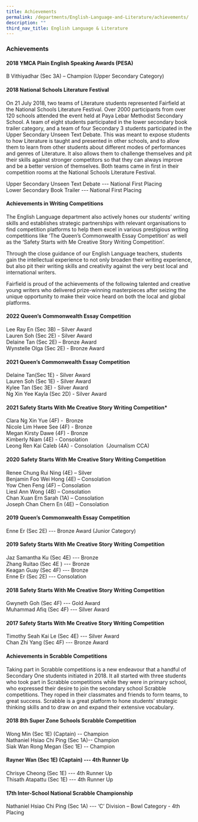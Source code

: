 ```yaml
---
title: Achievements
permalink: /departments/English-Language-and-Literature/achievements/
description: ""
third_nav_title: English Language & Literature
---
```

### Achievements

#### 2018 YMCA Plain English Speaking Awards (PESA)

B Vithiyadhar (Sec 3A) – Champion (Upper Secondary Category)

  

#### 2018 National Schools Literature Festival 

On 21 July 2018, two teams of Literature students represented Fairfield at the National Schools Literature Festival. Over 2000 participants from over 120 schools attended the event held at Paya Lebar Methodist Secondary School. A team of eight students participated in the lower secondary book trailer category, and a team of four Secondary 3 students participated in the Upper Secondary Unseen Text Debate. This was meant to expose students to how Literature is taught and presented in other schools, and to allow them to learn from other students about different modes of performances and genres of Literature. It also allows them to challenge themselves and pit their skills against stronger competitors so that they can always improve and be a better version of themselves. Both teams came in first in their competition rooms at the National Schools Literature Festival.

  

Upper Secondary Unseen Text Debate --- National First Placing<br>
Lower Secondary Book Trailer --- National First Placing

  

#### Achievements in Writing Competitions

The English Language department also actively hones our students’ writing skills and establishes strategic partnerships with relevant organisations to find competition platforms to help them excel in various prestigious writing competitions like ‘The Queen’s Commonwealth Essay Competition’ as well as the ‘Safety Starts with Me Creative Story Writing Competition’. 

  

Through the close guidance of our English Language teachers, students gain the intellectual experience to not only broaden their writing experience, but also pit their writing skills and creativity against the very best local and international writers. 

  

Fairfield is proud of the achievements of the following talented and creative young writers who delivered prize-winning masterpieces after seizing the unique opportunity to make their voice heard on both the local and global platforms.

#### 2022 Queen’s Commonwealth Essay Competition

Lee Ray En (Sec 3B) – Silver Award<Br>
Lauren Soh (Sec 2E) - Silver Award<Br>
Delaine Tan (Sec 2E) – Bronze Award<Br>
Wynstelle Olga (Sec 2E) - Bronze Award

#### 2021 Queen’s Commonwealth Essay Competition

Delaine Tan(Sec 1E) - Silver Award<Br>
Lauren Soh (Sec 1E) - Silver Award  <br>
Kylee Tan (Sec 3E) - Silver Award<br>
Ng Xin Yee Kayla (Sec 2D) - Silver Award  

  

#### 2021 Safety Starts With Me Creative Story Writing Competition*


Clara Ng Xin Yue (4F) -  Bronze <br>
Nicole Lim Hwee See (4F) - Bronze <br>
Megan Kirsty Dawe (4F) - Bronze<br>
Kimberly Niam (4E) - Consolation<br>
Leong Ren Kai Caleb (4A) - Consolation  (Journalism CCA)

  

#### 2020 Safety Starts With Me Creative Story Writing Competition

Renee Chung Rui Ning (4E) – Silver <br>
Benjamin Foo Wei Hong (4E) – Consolation <br>
Yow Chen Feng (4F) – Consolation <br>
Liesl Ann Wong (4B) – Consolation <br>
Chan Xuan Ern Sarah (1A) – Consolation <br>
Joseph Chan Chern En (4E) – Consolation

  

#### 2019 Queen’s Commonwealth Essay Competition

Enne Er (Sec 2E) --- Bronze Award (Junior Category)

  

#### 2019 Safety Starts With Me Creative Story Writing Competition

Jaz Samantha Ku (Sec 4E) --- Bronze <br>
Zhang Ruitao (Sec 4E ) --- Bronze <br>
Keagan Guay (Sec 4F) --- Bronze <br>
Enne Er (Sec 2E) --- Consolation

  

#### 2018 Safety Starts With Me Creative Story Writing Competition

Gwyneth Goh (Sec 4F) --- Gold Award <br>
Muhammad Afiq (Sec 4F) --- Silver Award

  

#### 2017 Safety Starts With Me Creative Story Writing Competition

Timothy Seah Kai Le (Sec 4E) --- Silver Award<br>
Chan Zhi Yang (Sec 4F) --- Bronze Award

  

#### Achievements in Scrabble Competitions 

Taking part in Scrabble competitions is a new endeavour that a handful of Secondary One students initiated in 2018. It all started with three students who took part in Scrabble competitions while they were in primary school, who expressed their desire to join the secondary school Scrabble competitions. They roped in their classmates and friends to form teams, to great success. Scrabble is a great platform to hone students’ strategic thinking skills and to draw on and expand their extensive vocabulary.

  

#### 2018 8th Super Zone Schools Scrabble Competition

Wong Min (Sec 1E) (Captain) -- Champion <br>
Nathaniel Hsiao Chi Ping (Sec 1A)-- Champion <br>
Siak Wan Rong Megan (Sec 1E) -- Champion 

  

#### Rayner Wan (Sec 1E) (Captain) --- 4th Runner Up

Chrisye Cheong (Sec 1E) --- 4th Runner Up<Br>
Thisath Atapattu (Sec 1E) --- 4th Runner Up 

  

#### 17th Inter-School National Scrabble Championship

Nathaniel Hsiao Chi Ping (Sec 1A) --- ‘C’ Division – Bowl Category - 4th Placing